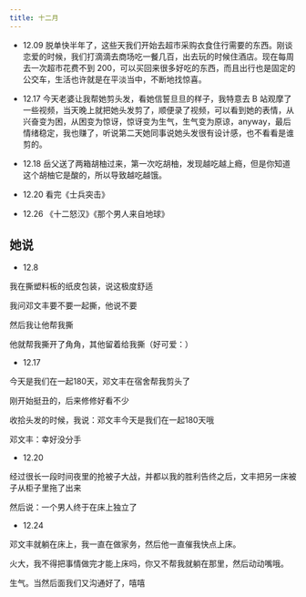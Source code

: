 ```yaml
---
title: 十二月
---
```


- 12.09 脱单快半年了，这些天我们开始去超市采购衣食住行需要的东西。刚谈恋爱的时候，我们打滴滴去商场吃一餐几百，出去玩的时候住酒店。现在每周去一次超市花费不到 200，可以买回来很多好吃的东西，而且出行也是固定的公交车，生活也许就是在平淡当中，不断地找惊喜。

- 12.17 今天老婆让我帮她剪头发，看她信誓旦旦的样子，我特意去 B 站观摩了一些视频，当天晚上就把她头发剪了，顺便录了视频，可以看到她的表情，从兴奋变为困，从困变为惊讶，惊讶变为生气，生气变为原谅，anyway，最后情绪稳定，我也赚了，听说第二天她同事说她头发很有设计感，也不看看是谁剪的。

- 12.18 岳父送了两箱胡柚过来，第一次吃胡柚，发现越吃越上瘾，但是你知道这个胡柚它是酸的，所以导致越吃越饿。

- 12.20 看完《士兵突击》

- 12.26 《十二怒汉》《那个男人来自地球》


## 她说

- 12.8

我在撕塑料板的纸皮包装，说这极度舒适

我问邓文丰要不要一起撕，他说不要

然后我让他帮我撕

他就帮我撕开了角角，其他留着给我撕（好可爱：）

- 12.17

今天是我们在一起180天，邓文丰在宿舍帮我剪头了

刚开始挺丑的，后来修修好看不少

收拾头发的时候，我说：邓文丰今天是我们在一起180天哦

邓文丰：幸好没分手

- 12.20

经过很长一段时间夜里的抢被子大战，并都以我的胜利告终之后，文丰把另一床被子从柜子里拖了出来

然后说：一个男人终于在床上独立了


- 12.24

邓文丰就躺在床上，我一直在做家务，然后他一直催我快点上床。

火大，我不得把事情做完才能上床吗，你又不帮我就躺在那里，然后动动嘴哦。

生气。当然后面我们又沟通好了，嘻嘻